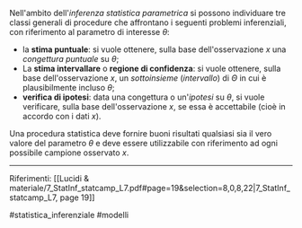 Nell'ambito dell'*inferenza statistica parametrica* si possono individuare tre classi generali di procedure che affrontano i seguenti problemi inferenziali, con riferimento al parametro di interesse $θ$:
* la **stima puntuale**: si vuole ottenere, sulla base dell'osservazione $x$ una *congettura puntuale* su $\theta$;
* La **stima intervallare** o **regione di confidenza**: si vuole ottenere, sulla base dell'osservazione $x$, un *sottoinsieme* (*intervallo*) di $\Theta$ in cui è plausibilmente incluso $\theta$;
* **verifica di ipotesi**: data una congettura o un'*ipotesi* su $θ$, si vuole verificare, sulla base dell'osservazione $x$, se essa è accettabile (cioè in accordo con i dati $x$). 

Una procedura statistica deve fornire buoni risultati qualsiasi sia il vero valore del parametro $θ$ e deve essere utilizzabile con riferimento ad ogni possibile campione osservato $x$.

***
Riferimenti:
[[Lucidi & materiale/7_StatInf_statcamp_L7.pdf#page=19&selection=8,0,8,22|7_StatInf_statcamp_L7, page 19]]

#statistica_inferenziale 
#modelli